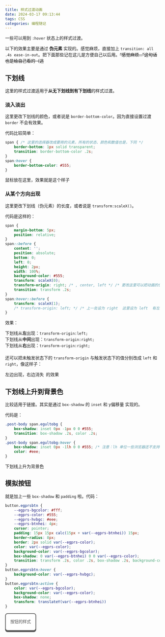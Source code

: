 ```yaml
---
title: 样式过渡动画
date: 2024-03-17 09:13:44
tags: CSS
categories: 编程随记
---
```


一些可以用到 `:hover` 状态上的样式过渡。

以下的效果主要是通过 **伪元素** 实现的。感觉麻烦，直接加上 `transition: all .4s ease-in-out`。把下面那些记在这儿是方便自己以后用。<del>“感觉麻烦...”这句话也是给自己看的（逃</del>

<!--more-->

## 下划线
这里的样式过渡适用于**从无下划线到有下划线**的样式过渡。

### 淡入淡出
这里更改下划线的颜色，或者说是 `border-bottom-color`。因为直接设置过渡 `border` 不会有效果。

<style>
    .post-body span.egunlcolor {
        border-bottom: 1px solid transparent;
        cursor: pointer;
        transition: border-bottom-color .2s;
    }
    .post-body span.egunlcolor:hover {
        border-bottom-color: #555;
    }
</style>

代码比较简单：

```css
span { /* 这里的选择器改成要用的元素，所有的状态、颜色和数值也是，下同 */
    border-bottom: 1px solid transparent;
    transition: border-bottom-color .2s;
}
span:hover {
    border-bottom-color: #555;
}
```

<span class="egunlcolor">鼠标放在这里，效果就是这个样子</span>

### 从某个方向出现
这里更改下划线（伪元素）的长度，或者说是 `transform:scaleX()`。

<style>
    .post-body div.egunderline span {
        margin-bottom: 5px;
        cursor: pointer;
        position: relative;
    }
    .post-body div.egunderline span::before {
        content: '';
        position: absolute;
        bottom: 0;
        left: 0;
        height: 2px;
        width: 100%;
        background-color: #555;
        transform: scaleX(0);
        transform-origin: inherit;
        transition: transform .2s;
    }
    .post-body div.egunderline span:hover::before {
        transform: scaleX(1);
    }
    .post-body div.egunderline span#egleftirighto:hover::before {
        transform-origin: left;
    }
</style>

代码是这样的：

```css
span {
    margin-bottom: 5px;
    position: relative;
}
span::before {
    content: '';
    position: absolute;
    bottom: 0;
    left: 0;
    height: 2px;
    width: 100%;
    background-color: #555;
    transform: scaleX(0);
    transform-origin: right; /* , center, left */ /* 更改这里可以把动画的位置改变 */
    transition: transform .2s;
}
span:hover::before {
    transform: scaleX(1);
    /* transform-origin: left; */ /* 上一处设为 right  这里设为 left  有左进右出的效果 */
}
```

效果：

<div class="egunderline" style="margin-bottom:20px;">
    <span style="transform-origin:left;">下划线从<strong>左</strong>出现：<code>transform-origin:left;</code></span><br>
    <span style="transform-origin:center;">下划线从<strong>中间</strong>出现：<code>transform-origin:right;</code></span><br>
    <span style="transform-origin:right;">下划线从<strong>右</strong>出现：<code>transform-origin:right;</code></span><br>
</div>

还可以把未触发状态下的 `transform-origin` 与触发状态下的值分别改成 `left` 和 `right`，像这样子：

<div class="egunderline" style="margin-bottom:20px;"><span style="transform-origin:right;" id="egleftirighto">左边出现，右边消失&ensp;的效果</span></div>

## 下划线上升到背景色
比较适用于链接。其实是通过 `box-shadow` 的 `inset` 和 y偏移量 实现的。

代码是：

```css
.post-body span.egultobg {
    box-shadow: inset 0px -1px 0 0 #555;
    transition: box-shadow .2s, color .2s;
}
.post-body span.egultobg:hover {
    box-shadow: inset 0px -1lh 0 0 #555; /* 注意：lh 单位一些浏览器还不支持 */
    color: #eee;
}
```

<style>
    .post-body span.egultobg {
        box-shadow: inset 0px -1px 0 0 #555;
        transition: box-shadow .2s, color .2s;
        cursor: pointer;
    }
    .post-body span.egultobg:hover {
        box-shadow: inset 0px -1.5em 0 0 #555;
        color: #eee;
    }
</style>

<span class="egultobg">下划线上升为背景色</span>

## 模拟按钮

就是加上一些 `box-shadow` 和 `padding` 啦。代码：

```css
button.egprsbtn {
    --egprs-bgcolor: #fff;
    --egprs-color: #555;
    --egprs-hvbgc: #eee;
    --egprs-btnhei: 4px;
    cursor: pointer;
    padding: 15px 15px calc(15px + var(--egprs-btnhei)) 15px;
    border-radius: 8px;
    border: 2px solid var(--egprs-color);
    color: var(--egprs-color);
    background-color: var(--egprs-bgcolor);
    box-shadow: 0 var(--egprs-btnhei) 0 0 var(--egprs-color);
    transition: transform .2s, color .2s, box-shadow .2s, background-color .2s;
}
button.egprsbtn:hover {
    background-color: var(--egprs-hvbgc);
}
button.egprsbtn:active {
    color: var(--egprs-bgcolor);
    background-color: var(--egprs-color);
    box-shadow: none;
    transform: translateY(var(--egprs-btnhei))
}
```

<style>
    button.egprsbtn {
        --egprs-bgcolor: #fff;
        --egprs-color: #555;
        --egprs-hvbgc: #eee;
        --egprs-btnhei: 4px;
        cursor: pointer;
        padding: 15px 15px calc(15px + var(--egprs-btnhei)) 15px;
        border-radius: 8px;
        border: 2px solid var(--egprs-color);
        color: var(--egprs-color);
        background-color: var(--egprs-bgcolor);
        box-shadow: 0 var(--egprs-btnhei) 0 0 var(--egprs-color);
        transition: transform .2s, color .2s, box-shadow .2s, background-color .2s;
    }
    button.egprsbtn:hover {
        background-color: var(--egprs-hvbgc);
    }
    button.egprsbtn:active {
        color: var(--egprs-bgcolor);
        background-color: var(--egprs-color);
        box-shadow: none;
        transform: translateY(var(--egprs-btnhei))
    }
</style>

<button class="egprsbtn">按钮的样式</button>
